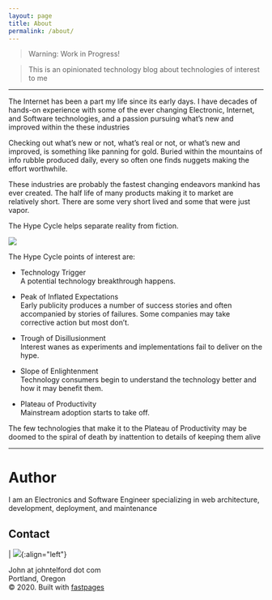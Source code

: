 ```yaml
---
layout: page
title: About
permalink: /about/
---
```


> Warning: Work in Progress!

> This is an opinionated technology blog about technologies of interest to me

---

The Internet has been a part my life since its early days. I have decades of hands-on experience  with some of the ever changing Electronic, Internet, and Software technologies,  and a passion pursuing what’s new and improved within the these industries

Checking out what’s new or not, what’s real or not, or what’s new and improved,  is something like panning for gold. Buried within the mountains of info rubble produced daily, every so often one finds nuggets making the effort worthwhile.

These industries are probably the fastest changing endeavors mankind has ever created. The half life of many  products making it to market are relatively short. There are some very short lived  and some that were just vapor. 

The Hype Cycle helps separate reality from fiction.

![]({{site.baseurl}}/images/HypeCycle.png )

The  Hype Cycle points of interest   are:

- Technology Trigger  
A potential technology breakthrough happens.

- Peak of Inflated Expectations   
Early publicity produces a number of success stories and often accompanied by stories of failures. Some companies may take corrective action but most don’t.

- Trough of Disillusionment  
Interest wanes as experiments and implementations fail to deliver on the hype.

- Slope of Enlightenment  
Technology consumers begin to understand the technology better and how it may benefit them.

- Plateau of Productivity  
Mainstream adoption starts to take off.

The few technologies that make it to the Plateau of Productivity may be doomed  to the spiral of death by inattention to details of keeping them alive

---

# Author

I am an Electronics and Software Engineer specializing in web architecture, development, deployment, and maintenance

## Contact

| ![]({{site.baseurl}}/images/mugShot.png ){:align="left"}

John at johntelford dot com  
Portland, Oregon  
© 2020. Built with [fastpages](https://fastpages.fast.ai)
